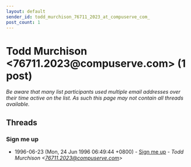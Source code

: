 ```yaml
---
layout: default
sender_id: todd_murchison_76711_2023_at_compuserve_com_
post_count: 1
---
```


# Todd Murchison <76711.2023<span>@</span>compuserve.com> (1 post)

_Be aware that many list participants used multiple email addresses over their time active on the list. As such this page may not contain all threads available._

## Threads

### Sign me up
+ 1996-06-23 (Mon, 24 Jun 1996 06:49:44 +0800) - [Sign me up](/archive/1996/06/496580c52a75a89a141e9c3b444887c3ff65cc14fc6008066e4acebfb527b77c) - _Todd Murchison \<76711.2023@compuserve.com\>_

